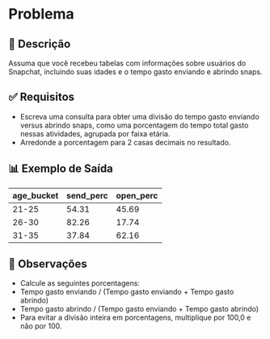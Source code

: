 
# Problema

## 📌 Descrição
Assuma que você recebeu tabelas com informações sobre usuários do Snapchat, incluindo suas idades e o tempo gasto enviando e abrindo snaps.

## ✅ Requisitos
- Escreva uma consulta para obter uma divisão do tempo gasto enviando versus abrindo snaps, como uma porcentagem do tempo total gasto nessas atividades, agrupada por faixa etária.
- Arredonde a porcentagem para 2 casas decimais no resultado.

## 📊 Exemplo de Saída
| age_bucket | send_perc	| open_perc |
| --- | --- |---|
| 21-25	 | 54.31	 | 45.69 |
| 26-30	 | 82.26 | 17.74 |
| 31-35	 | 37.84 | 62.16 |

## 🚨 Observações
- Calcule as seguintes porcentagens:
- Tempo gasto enviando / (Tempo gasto enviando + Tempo gasto abrindo)
- Tempo gasto abrindo / (Tempo gasto enviando + Tempo gasto abrindo)
- Para evitar a divisão inteira em porcentagens, multiplique por 100,0 e não por 100.
